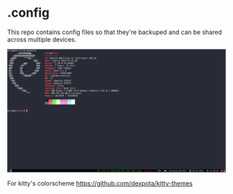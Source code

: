 # .config
This repo contains config files so that they're backuped and can be shared across multiple devices.

<img src="desktop.png"/>

For kitty's colorscheme https://github.com/dexpota/kitty-themes
